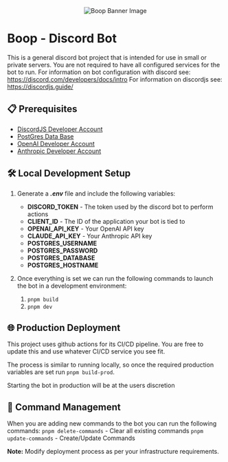 <div align="center">
    <img src="
    https://cdn.discordapp.com/banners/1128001179671085189/71c88c3e628ee47f3b724eb12472b507.png?size=600" alt="Boop Banner Image">
</div>

# Boop - Discord Bot

This is a general discord bot project that is intended for use in small or private servers.
You are not required to have all configured services for the bot to run.
For information on bot configuration with discord see: https://discord.com/developers/docs/intro
For information on discordjs see: https://discordjs.guide/

## 📋 Prerequisites

- [DiscordJS Developer Account](https://discord.com/developers/docs/getting-started)
- [PostGres Data Base](https://www.postgresql.org/docs/current/tutorial-install.html)
- [OpenAI Developer Account](https://platform.openai.com/docs/introduction)
- [Anthropic Developer Account](https://docs.anthropic.com/en/docs/intro-to-claude)

## 🛠️ Local Development Setup

1. Generate a **_.env_** file and include the following variables:

   - **DISCORD_TOKEN** - The token used by the discord bot to perform actions
   - **CLIENT_ID** - The ID of the application your bot is tied to
   - **OPENAI_API_KEY** - Your OpenAI API key
   - **CLAUDE_API_KEY** - Your Anthropic API key
   - **POSTGRES_USERNAME**
   - **POSTGRES_PASSWORD**
   - **POSTGRES_DATABASE**
   - **POSTGRES_HOSTNAME**

2. Once everything is set we can run the following commands to launch the bot in a development environment:
   1. `pnpm build`
   2. `pnpm dev`

## 🌐 Production Deployment

This project uses github actions for its CI/CD pipeline. You are free to update
this and use whatever CI/CD service you see fit.

The process is similar to running locally, so once the required production variables
are set run `pnpm build-prod`.

Starting the bot in production will be at the users discretion

## 🔧 Command Management

When you are adding new commands to the bot you can run the following commands:
`pnpm delete-commands` - Clear all existing commands
`pnpm update-commands` - Create/Update Commands

**Note:** Modify deployment process as per your infrastructure requirements.
